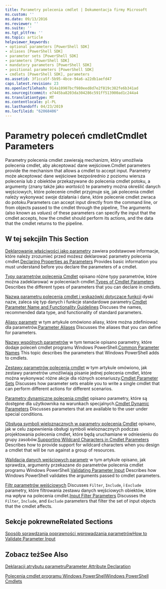 ```yaml
---
title: Parametry polecenia cmdlet | Dokumentacja firmy Microsoft
ms.custom: ''
ms.date: 09/13/2016
ms.reviewer: ''
ms.suite: ''
ms.tgt_pltfrm: ''
ms.topic: article
helpviewer_keywords:
- optional parameters [PowerShell SDK]
- aliases [PowerShell SDK]
- parameter sets [PowerShell SDK]
- parameters [PowerShell SDK]
- mandatory parameters [PowerShell SDK]
- positional parameters [PowerShell SDK]
- cmdlets [PowerShell SDK], parameters
ms.assetid: 3f1cca5f-5b95-4bce-94a6-a22db1aefd47
caps.latest.revision: 23
ms.openlocfilehash: 914a10907bcf980eed8d7e2f819c382fe6b341ad
ms.sourcegitcommit: e7445ba8203da304286c591ff513900ad1c244a4
ms.translationtype: MT
ms.contentlocale: pl-PL
ms.lasthandoff: 04/23/2019
ms.locfileid: "62068406"
---
```

# <a name="cmdlet-parameters"></a><span data-ttu-id="a8c87-102">Parametry poleceń cmdlet</span><span class="sxs-lookup"><span data-stu-id="a8c87-102">Cmdlet Parameters</span></span>

<span data-ttu-id="a8c87-103">Parametry polecenia cmdlet zawierają mechanizm, który umożliwia polecenia cmdlet, aby akceptować dane wejściowe.</span><span class="sxs-lookup"><span data-stu-id="a8c87-103">Cmdlet parameters provide the mechanism that allows a cmdlet to accept input.</span></span> <span data-ttu-id="a8c87-104">Parametry może akceptować dane wejściowe bezpośrednio z poziomu wiersza polecenia lub z obiektów przekazywane do polecenia cmdlet potoku, a argumenty (znany także jako *wartości*) te parametry można określić danych wejściowych, które polecenie cmdlet przyjmuje się, jak polecenia cmdlet należy wykonywać swoje działania i dane, które polecenie cmdlet zwraca do potoku.</span><span class="sxs-lookup"><span data-stu-id="a8c87-104">Parameters can accept input directly from the command line, or from objects passed to the cmdlet through the pipeline, The arguments (also known as *values*) of these parameters can specify the input that the cmdlet accepts, how the cmdlet should perform its actions, and the data that the cmdlet returns to the pipeline.</span></span>

## <a name="in-this-section"></a><span data-ttu-id="a8c87-105">W tej sekcji</span><span class="sxs-lookup"><span data-stu-id="a8c87-105">In This Section</span></span>

<span data-ttu-id="a8c87-106">[Deklarowanie właściwości jako parametry](./declaring-properties-as-parameters.md) zawiera podstawowe informacje, które należy zrozumieć przed możesz deklarować parametry polecenia cmdlet.</span><span class="sxs-lookup"><span data-stu-id="a8c87-106">[Declaring Properties as Parameters](./declaring-properties-as-parameters.md) Provides basic information you must understand before you declare the parameters of a cmdlet.</span></span>

<span data-ttu-id="a8c87-107">[Typy parametrów polecenia Cmdlet](./types-of-cmdlet-parameters.md) opisano różne typy parametrów, które można zadeklarować w poleceniach cmdlet.</span><span class="sxs-lookup"><span data-stu-id="a8c87-107">[Types of Cmdlet Parameters](./types-of-cmdlet-parameters.md) Describes the different types of parameters that you can declare in cmdlets.</span></span>

<span data-ttu-id="a8c87-108">[Nazwa parametru polecenia cmdlet i wskazówki dotyczące funkcji](./standard-cmdlet-parameter-names-and-types.md) dyski nazw, zaleca się typ danych i funkcje standardowe parametry.</span><span class="sxs-lookup"><span data-stu-id="a8c87-108">[Cmdlet Parameter Name and Functionality Guidelines](./standard-cmdlet-parameter-names-and-types.md) Discuses the names, recommended data type, and functionality of standard parameters.</span></span>

<span data-ttu-id="a8c87-109">[Aliasy parametr](./parameter-aliases.md) w tym artykule omówiono aliasy, które można zdefiniować dla parametrów.</span><span class="sxs-lookup"><span data-stu-id="a8c87-109">[Parameter Aliases](./parameter-aliases.md) Discusses the aliases that you can define for parameters.</span></span>

<span data-ttu-id="a8c87-110">[Nazwy wspólnych parametrów](./common-parameter-names.md) w tym temacie opisano parametry, które dodaje poleceń cmdlet programu Windows PowerShell.</span><span class="sxs-lookup"><span data-stu-id="a8c87-110">[Common Parameter Names](./common-parameter-names.md) This topic describes the parameters that Windows PowerShell adds to cmdlets.</span></span>

<span data-ttu-id="a8c87-111">[Zestawy parametrów polecenia cmdlet](./cmdlet-parameter-sets.md) w tym artykule omówiono, jak zestawy parametrów umożliwiają pisanie jednej polecenia cmdlet, które można wykonywać różne akcje dla różnych scenariuszy.</span><span class="sxs-lookup"><span data-stu-id="a8c87-111">[Cmdlet Parameter Sets](./cmdlet-parameter-sets.md) Discusses how parameter sets enable you to write a single cmdlet that can perform different actions for different scenarios.</span></span>

<span data-ttu-id="a8c87-112">[Parametry dynamiczne polecenia cmdlet](./cmdlet-dynamic-parameters.md) opisano parametry, które są dostępne dla użytkownika na warunkach specjalnych.</span><span class="sxs-lookup"><span data-stu-id="a8c87-112">[Cmdlet Dynamic Parameters](./cmdlet-dynamic-parameters.md) Discusses parameters that are available to the user under special conditions.</span></span>

<span data-ttu-id="a8c87-113">[Obsługa symboli wieloznacznych w parametry polecenia Cmdlet](./supporting-wildcard-characters-in-cmdlet-parameters.md) opisano, jak w celu zapewnienia obsługi symboli wieloznacznych podczas projektowania polecenia cmdlet, które będą uruchamiane w odniesieniu do grupy zasobów.</span><span class="sxs-lookup"><span data-stu-id="a8c87-113">[Supporting Wildcard Characters in Cmdlet Parameters](./supporting-wildcard-characters-in-cmdlet-parameters.md) Describes how to provide support for wildcard characters when you design a cmdlet that will be run against a group of resources.</span></span>

<span data-ttu-id="a8c87-114">[Walidacja danych wejściowych parametr](./validating-parameter-input.md) w tym artykule opisano, jak sprawdza, argumenty przekazane do parametrów polecenia cmdlet programu Windows PowerShell.</span><span class="sxs-lookup"><span data-stu-id="a8c87-114">[Validating Parameter Input](./validating-parameter-input.md) Describes how Windows PowerShell validates the arguments passed to cmdlet parameters.</span></span>

<span data-ttu-id="a8c87-115">[Filtr parametrów wejściowych](./input-filter-parameters.md) Discusses `Filter`, `Include`, i `Exclude` parametry, które filtrowania zestawu danych wejściowych obiektów, które ma wpływ na polecenia cmdlet.</span><span class="sxs-lookup"><span data-stu-id="a8c87-115">[Input Filter Parameters](./input-filter-parameters.md) Discusses the `Filter`, `Include`, and `Exclude` parameters that filter the set of input objects that the cmdlet affects.</span></span>

## <a name="related-sections"></a><span data-ttu-id="a8c87-116">Sekcje pokrewne</span><span class="sxs-lookup"><span data-stu-id="a8c87-116">Related Sections</span></span>

[<span data-ttu-id="a8c87-117">Sposób sprawdzania poprawności wprowadzania parametrów</span><span class="sxs-lookup"><span data-stu-id="a8c87-117">How to Validate Parameter Input</span></span>](./how-to-validate-parameter-input.md)

## <a name="see-also"></a><span data-ttu-id="a8c87-118">Zobacz też</span><span class="sxs-lookup"><span data-stu-id="a8c87-118">See Also</span></span>

[<span data-ttu-id="a8c87-119">Deklaracji atrybutu parametru</span><span class="sxs-lookup"><span data-stu-id="a8c87-119">Parameter Attribute Declaration</span></span>](./parameter-attribute-declaration.md)

[<span data-ttu-id="a8c87-120">Polecenia cmdlet programu Windows PowerShell</span><span class="sxs-lookup"><span data-stu-id="a8c87-120">Windows PowerShell Cmdlets</span></span>](./cmdlet-overview.md)
